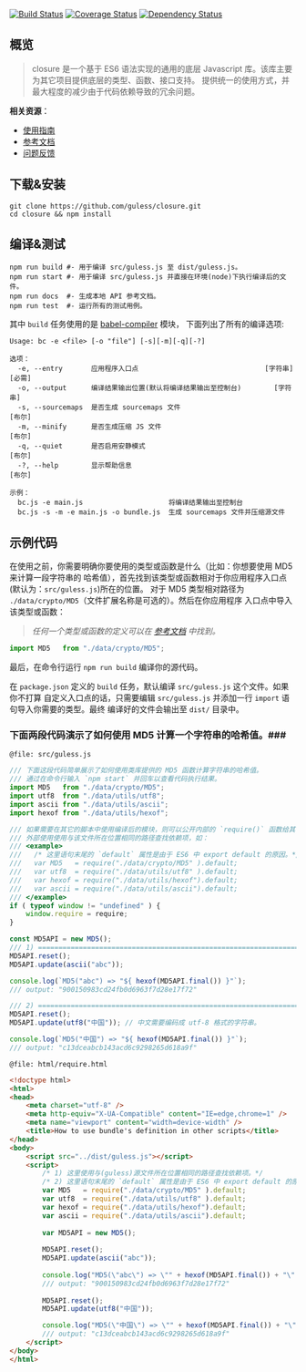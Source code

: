 [![Build Status](https://travis-ci.org/guless/closure.svg?branch=dev)](https://travis-ci.org/guless/closure) [![Coverage Status](https://coveralls.io/repos/github/guless/closure/badge.svg?branch=dev)](https://coveralls.io/github/guless/closure?branch=dev) [![Dependency Status](https://www.versioneye.com/user/projects/577df14391aab50027c6ca56/badge.svg?style=flat-square)](https://www.versioneye.com/user/projects/577df14391aab50027c6ca56)


## 概览 ##
> closure 是一个基于 ES6 语法实现的通用的底层 Javascript 库。该库主要为其它项目提供底层的类型、函数、接口支持。
> 提供统一的使用方式，并最大程度的减少由于代码依赖导致的冗余问题。

**相关资源**：
- [使用指南](http://docs.guless.com/tutorial/)
- [参考文档](http://docs.guless.com/)
- [问题反馈](https://github.com/guless/closure/issues)

## 下载&安装 ##
```shell
git clone https://github.com/guless/closure.git
cd closure && npm install
```

## 编译&测试 ##
```shell
npm run build #- 用于编译 src/guless.js 至 dist/guless.js。
npm run start #- 用于编译 src/guless.js 并直接在环境(node)下执行编译后的文件。
npm run docs  #- 生成本地 API 参考文档。
npm run test  #- 运行所有的测试用例。
```

其中 `build` 任务使用的是 [babel-compiler](https://github.com/guless/babel-compiler) 模块，
下面列出了所有的编译选项:
```
Usage: bc -e <file> [-o "file"] [-s][-m][-q][-?]

选项：
  -e, --entry       应用程序入口点                               [字符串] [必需]
  -o, --output      编译结果输出位置(默认将编译结果输出至控制台)        [字符串]
  -s, --sourcemaps  是否生成 sourcemaps 文件                              [布尔]
  -m, --minify      是否生成压缩 JS 文件                                  [布尔]
  -q, --quiet       是否启用安静模式                                      [布尔]
  -?, --help        显示帮助信息                                          [布尔]

示例：
  bc.js -e main.js                     将编译结果输出至控制台
  bc.js -s -m -e main.js -o bundle.js  生成 sourcemaps 文件并压缩源文件
```

## 示例代码 ##
在使用之前，你需要明确你要使用的类型或函数是什么（比如：你想要使用 MD5 来计算一段字符串的
哈希值），首先找到该类型或函数相对于你应用程序入口点(默认为：`src/guless.js`)所在的位置。
对于 MD5 类型相对路径为 `./data/crypto/MD5`（文件扩展名称是可选的）。然后在你应用程序
入口点中导入该类型或函数：

> _任何一个类型或函数的定义可以在 [参考文档](http://docs.guless.com/) 中找到。_

```javascript
import MD5   from "./data/crypto/MD5";
```

最后，在命令行运行 `npm run build` 编译你的源代码。

在 `package.json` 定义的 `build` 任务，默认编译 `src/guless.js` 这个文件。如果你不打算
自定义入口点的话，只需要编辑 `src/guless.js` 并添加一行 `import` 语句导入你需要的类型。最终
编译好的文件会输出至 `dist/` 目录中。


### 下面两段代码演示了如何使用 MD5 计算一个字符串的哈希值。###
`@file: src/guless.js`
```javascript
/// 下面这段代码简单展示了如何使用类库提供的 MD5 函数计算字符串的哈希值。
/// 通过在命令行输入 `npm start` 并回车以查看代码执行结果。
import MD5   from "./data/crypto/MD5";
import utf8  from "./data/utils/utf8";
import ascii from "./data/utils/ascii";
import hexof from "./data/utils/hexof";

/// 如果需要在其它的脚本中使用编译后的模块，则可以公开内部的 `require()` 函数给其它的脚本使用。
/// 外部使用使用与该文件所在位置相同的路径查找依赖项，如：
/// <example>
///   /* 这里语句末尾的 `default` 属性是由于 ES6 中 export default 的原因。*/
///   var MD5   = require("./data/crypto/MD5" ).default;
///   var utf8  = require("./data/utils/utf8" ).default;
///   var hexof = require("./data/utils/hexof").default;
///   var ascii = require("./data/utils/ascii").default;
/// </example>
if ( typeof window != "undefined" ) {
    window.require = require;
}

const MD5API = new MD5();
/// 1) =========================================================================
MD5API.reset();
MD5API.update(ascii("abc"));

console.log(`MD5("abc") => "${ hexof(MD5API.final()) }"`); 
/// output: "900150983cd24fb0d6963f7d28e17f72"

/// 2) =========================================================================
MD5API.reset();
MD5API.update(utf8("中国")); // 中文需要编码成 utf-8 格式的字符串。

console.log(`MD5("中国") => "${ hexof(MD5API.final()) }"`);
/// output: "c13dceabcb143acd6c9298265d618a9f"
```

`@file: html/require.html`
```html
<!doctype html>
<html>
<head>
    <meta charset="utf-8" />
    <meta http-equiv="X-UA-Compatible" content="IE=edge,chrome=1" />
    <meta name="viewport" content="width=device-width" />
    <title>How to use bundle's definition in other scripts</title>
</head>
<body>
    <script src="../dist/guless.js"></script>
    <script>
        /* 1) 这里使用与(guless)源文件所在位置相同的路径查找依赖项。*/
        /* 2) 这里语句末尾的 `default` 属性是由于 ES6 中 export default 的原因。*/
        var MD5   = require("./data/crypto/MD5" ).default;
        var utf8  = require("./data/utils/utf8" ).default;
        var hexof = require("./data/utils/hexof").default;
        var ascii = require("./data/utils/ascii").default;
        
        var MD5API = new MD5();
        
        MD5API.reset();
        MD5API.update(ascii("abc"));
        
        console.log("MD5(\"abc\") => \"" + hexof(MD5API.final()) + "\" (html script)"); 
        /// output: "900150983cd24fb0d6963f7d28e17f72"
        
        MD5API.reset();
        MD5API.update(utf8("中国"));

        console.log("MD5(\"中国\") => \"" + hexof(MD5API.final()) + "\" (html script)"); 
        /// output: "c13dceabcb143acd6c9298265d618a9f"
    </script>
</body>
</html>
```
